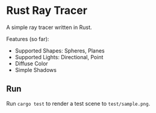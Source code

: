 # Rust Ray Tracer

A simple ray tracer written in Rust.

Features (so far):
- Supported Shapes: Spheres, Planes
- Supported Lights: Directional, Point
- Diffuse Color
- Simple Shadows

## Run

Run `cargo test` to render a test scene to `test/sample.png`.
